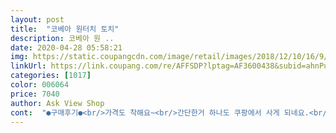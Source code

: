 ```yaml
---
layout: post 
title:  "코베아 원터치 토치" 
description: 코베아 원 ..
date: 2020-04-28 05:58:21 
img: https://static.coupangcdn.com/image/retail/images/2018/12/10/16/9/e40fd28f-d4d4-4e92-b086-279cea0b79e8.jpg 
linkUrl: https://link.coupang.com/re/AFFSDP?lptag=AF3600438&subid=ahnPublicAsk&pageKey=103549795&itemId=314606868&vendorItemId=70523206179&traceid=V0-113-655127b8172b3748 
categories: [1017] 
color: 006064 
price: 7040 
author: Ask View Shop 
cont:  "●구매후기●<br/>가격도 착해요~<br/>간단한거 하나도 쿠팡에서 사게 되네요.<br/><br/>개인 취향이긴한데 저는 원색을 안좋아해서요.<br/>.<br/><br/>고민 하시는분들께 도움되시리고 상품평 올립니다~<br/>고장 없이 오래 사용하연  더 좋겠네요~<br/>굳이 이제는 가격 비교를 하지 않고 구매 해도 만족 하는 편입니다.<br/><br/>그것빼곤 모두 만족 합니다~<br/>그래서 별은 네개반~^^ㅎ<br/>나가지 않아도 편하게 새벽에 배송되어 너무 좋습니다.<br/><br/>다만 사용후 뜨거우니 잘 보관하시길 바랍니다<br/>더하면 그이상으로 저렴하게 느껴 지는 가격입니다.<br/><br/>따땃해지면 캠핑 필수품 될듯 합니다<br/>마트가서 장보는 거보다 쿠팡에서 자주 시키다 보니<br/>마트에서 하는 것처럼 묶음이나 다양한 행사가 더욱<br/>많아 졌으면 좋을것 같아요.<br/><br/>몸체 색깔과 동일하게 검정색이나 그레이색 이면 좀더 고급스러워 보일듯요~^^<br/>무료배송에 바로 배송해주는 메리트를<br/>받자마자.<br/>.<br/>이상있는지 해보고 넘 잘되서 깜놀~~~^^<br/>번창하세요~<br/>불조절하는 부분이 꼭 오렌지색이어야할까요?^^;<br/>사용편하고 화력좋고 보관하기 좋아서 ^^<br/>사용후 불 나오는부분이 뜨거우니  조심하시고.<br/>꼭 식혀서 보관하세요~<br/>암튼 ~~~넘 좋음 이걸 모르고 불맛기름 이런거 사서 먹었다가 토하는줄 알았거든요<br/>오래 사용할수 있으면 좋겠습니다.<br/><br/>오프라인에도  이 가격이지만 편하게 문앞까지 가져다 주잖아요~<br/>완전좋아요 잘쓰고있구요~~<br/>원터치라서 사용방법이 넘 간단해서 좋아요^^<br/>이거 사세요~^^<br/>이것저것 많이 비교해보고 고민했는데 아주 흐뭇합니다<br/>이제는 불향입혀서 더 맛나고 근사한 요리 할수있겠어요~<br/>인터넷에서 판매되는 상품류들의 가격을 비교해보고 주로 구매를 하곤 하는데,<br/>일단 사용하기 편리하고 단단해 보이긴 하네요<br/>저는 기계치 거든요^^;;<br/>저렴한 상품들이 많이 있어서 좋습니다.<br/> 자주이용하는 상품들은 가격에 민감한 편인데<br/>적극 추천하는 상품입니다.<br/><br/>전 그대로 설탕봉지 옆에 두었더니 설탕 봉지가 터져서.<br/>ㅎㅎㅎ 제가 생각이 없었던거죠.<br/><br/>제육볶음.<br/>닭발볽음 해서 한번 불로 지져주면 불맛이 끝내줍니다<br/>조리할때 사용해보려고 구매한 상품입니다.<br/><br/>처음써보는건데... <br/>불맛 낼수도 있고 베이킹에도 사용해보려구요<br/>쿠팡에서 판매되는 상품들을 상품별로 보면 일반 마트매장에서 파는거보다도<br/>품질이 어떨지 몰라 고민인건데 고민 하신다면<br/>화력 좋아요~<br/>확실히 좋아요<br/>후기 남겨~~~!!!!<br/>" 
---
```

